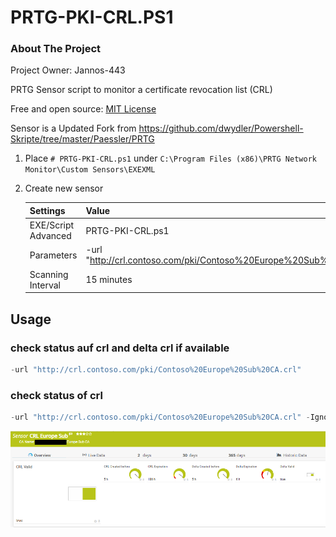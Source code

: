 # PRTG-PKI-CRL.PS1

<!-- ABOUT THE PROJECT -->
### About The Project
Project Owner: Jannos-443

PRTG Sensor script to monitor a certificate revocation list (CRL)

Free and open source: [MIT License](https://github.com/Jannos-443/PRTG-PKI-CRL/blob/master/LICENSE)

Sensor is a Updated Fork from https://github.com/dwydler/Powershell-Skripte/tree/master/Paessler/PRTG

<!-- GETTING STARTED -->
1. Place `# PRTG-PKI-CRL.ps1` under `C:\Program Files (x86)\PRTG Network Monitor\Custom Sensors\EXEXML`

2. Create new sensor

   | Settings | Value |
   | --- | --- |
   | EXE/Script Advanced | PRTG-PKI-CRL.ps1 |
   | Parameters | -url "http://crl.contoso.com/pki/Contoso%20Europe%20Sub%20CA.crl" |
   | Scanning Interval | 15 minutes |


## Usage

### check status auf crl and delta crl if available

```powershell
-url "http://crl.contoso.com/pki/Contoso%20Europe%20Sub%20CA.crl"
```

### check status of crl

```powershell
-url "http://crl.contoso.com/pki/Contoso%20Europe%20Sub%20CA.crl" -IgnoreDeltaCRL
```

![Image](media/ok.png)